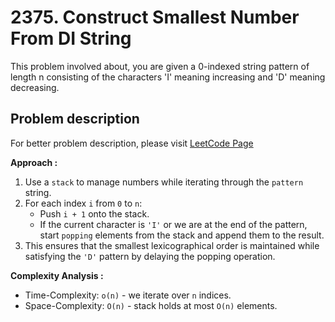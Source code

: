 # 2375. Construct Smallest Number From DI String

This problem involved about, you are given a 0-indexed string pattern of length n consisting of the characters 'I' meaning increasing and 'D' meaning decreasing.

## Problem description

For better problem description, please visit [LeetCode Page](https://leetcode.com/problems/construct-smallest-number-from-di-string/description/)

**Approach :**<br/>

1. Use a `stack` to manage numbers while iterating through the `pattern` string.
2. For each index `i` from `0` to `n`:
    - Push `i + 1` onto the stack.
    - If the current character is `'I'` or we are at the end of the pattern, start `popping` elements from the stack and append them to the result.
3. This ensures that the smallest lexicographical order is maintained while satisfying the `'D'` pattern by delaying the popping operation.

**Complexity Analysis :**<br/>

-   Time-Complexity: `o(n)` - we iterate over `n` indices.
-   Space-Complexity: `O(n)` - stack holds at most `O(n)` elements.
